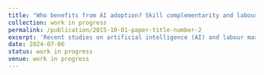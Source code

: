```yaml
---
title: "Who benefits from AI adoption? Skill complementarity and labour market dynamics"
collection: work in progress
permalink: /publication/2015-10-01-paper-title-number-2
excerpt: 'Recent studies on artificial intelligence (AI) and labour market outcomes often focus on the automation effects of AI. However, which skills might complement AI technologies and how AI adoption shapes employment and wage dynamics remain under-explored at the occupation level. Moving beyond the classic measurement of skills such as education, tenure or specific skill categories, I assess how many skills are combined in an occupation and their respective complexity. I refer to this as "complexity intelligence" and propose that occupations with high complexity intelligence will complement AI technologies. Most notably, the findings show that complex occupations are more likely to adopt AI technologies. In addition, there is a positive correlation between AI adoption and employment growth. AI adoption is associated with an increase in wage growth on average, with a larger increase for complex occupations.'
date: 2024-07-06
status: work in progress
venue: work in progress
---
```

